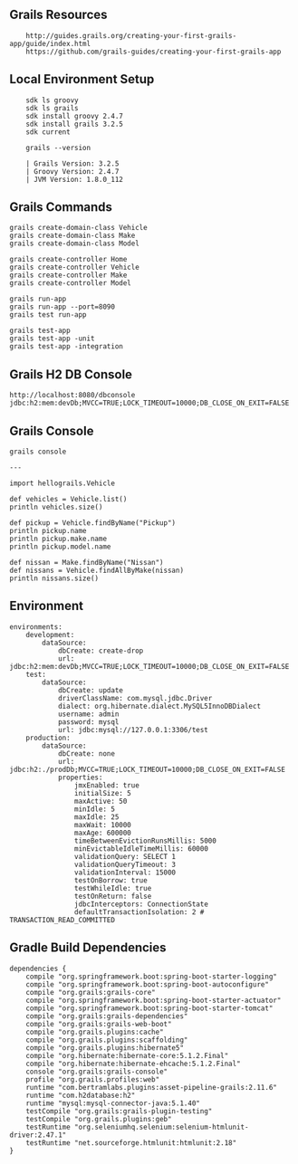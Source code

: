 ## Grails Resources

		http://guides.grails.org/creating-your-first-grails-app/guide/index.html
		https://github.com/grails-guides/creating-your-first-grails-app


## Local Environment Setup

		sdk ls groovy
		sdk ls grails
	   	sdk install groovy 2.4.7
	   	sdk install grails 3.2.5
	   	sdk current

	   	grails --version
	    
		| Grails Version: 3.2.5
		| Groovy Version: 2.4.7
		| JVM Version: 1.8.0_112
		
	    
## Grails Commands
	 
	grails create-domain-class Vehicle
	grails create-domain-class Make
	grails create-domain-class Model
	
	grails create-controller Home
	grails create-controller Vehicle
	grails create-controller Make
	grails create-controller Model
	
	grails run-app
	grails run-app --port=8090
	grails test run-app
	
	grails test-app
	grails test-app -unit
	grails test-app -integration


## Grails H2 DB Console

	http://localhost:8080/dbconsole 
	jdbc:h2:mem:devDb;MVCC=TRUE;LOCK_TIMEOUT=10000;DB_CLOSE_ON_EXIT=FALSE
	
	
## Grails Console

	grails console
	
	---
	
	import hellograils.Vehicle 
	
	def vehicles = Vehicle.list()
	println vehicles.size()

	def pickup = Vehicle.findByName("Pickup")
	println pickup.name
	println pickup.make.name
	println pickup.model.name

	def nissan = Make.findByName("Nissan")
	def nissans = Vehicle.findAllByMake(nissan)
	println nissans.size()


## Environment

	environments:
	    development:
	        dataSource:
	            dbCreate: create-drop
	            url: jdbc:h2:mem:devDb;MVCC=TRUE;LOCK_TIMEOUT=10000;DB_CLOSE_ON_EXIT=FALSE
	    test:
	        dataSource:
	            dbCreate: update
	            driverClassName: com.mysql.jdbc.Driver   
	            dialect: org.hibernate.dialect.MySQL5InnoDBDialect
	            username: admin
	            password: mysql
	            url: jdbc:mysql://127.0.0.1:3306/test
	    production:
	        dataSource:
	            dbCreate: none
	            url: jdbc:h2:./prodDb;MVCC=TRUE;LOCK_TIMEOUT=10000;DB_CLOSE_ON_EXIT=FALSE
	            properties:
	                jmxEnabled: true
	                initialSize: 5
	                maxActive: 50
	                minIdle: 5
	                maxIdle: 25
	                maxWait: 10000
	                maxAge: 600000
	                timeBetweenEvictionRunsMillis: 5000
	                minEvictableIdleTimeMillis: 60000
	                validationQuery: SELECT 1
	                validationQueryTimeout: 3
	                validationInterval: 15000
	                testOnBorrow: true
	                testWhileIdle: true
	                testOnReturn: false
	                jdbcInterceptors: ConnectionState
	                defaultTransactionIsolation: 2 # TRANSACTION_READ_COMMITTED

## Gradle Build Dependencies

	dependencies {
	    compile "org.springframework.boot:spring-boot-starter-logging"
	    compile "org.springframework.boot:spring-boot-autoconfigure"
	    compile "org.grails:grails-core"
	    compile "org.springframework.boot:spring-boot-starter-actuator"
	    compile "org.springframework.boot:spring-boot-starter-tomcat"
	    compile "org.grails:grails-dependencies"
	    compile "org.grails:grails-web-boot"
	    compile "org.grails.plugins:cache"
	    compile "org.grails.plugins:scaffolding"
	    compile "org.grails.plugins:hibernate5"
	    compile "org.hibernate:hibernate-core:5.1.2.Final"
	    compile "org.hibernate:hibernate-ehcache:5.1.2.Final"
	    console "org.grails:grails-console"
	    profile "org.grails.profiles:web"
	    runtime "com.bertramlabs.plugins:asset-pipeline-grails:2.11.6"
	    runtime "com.h2database:h2"
	    runtime "mysql:mysql-connector-java:5.1.40"
	    testCompile "org.grails:grails-plugin-testing"
	    testCompile "org.grails.plugins:geb"
	    testRuntime "org.seleniumhq.selenium:selenium-htmlunit-driver:2.47.1"
	    testRuntime "net.sourceforge.htmlunit:htmlunit:2.18"
	}


